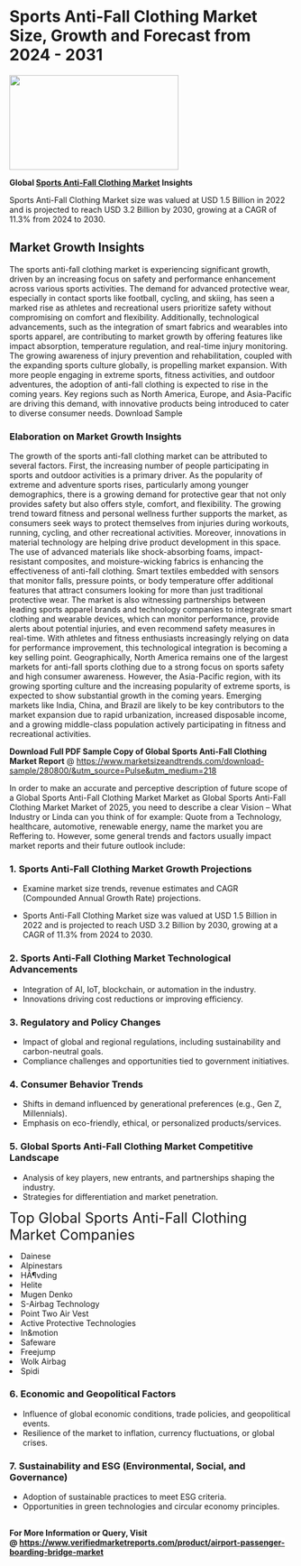 <H1>Sports Anti-Fall Clothing Market Size, Growth and Forecast from 2024 - 2031</H1><img class="aligncenter size-medium wp-image-584254" src="https://thirdeyenews.in/wp-content/uploads/2024/09/Global-Market-Research-300x168.jpeg" alt="" width="300" height="168" /><p><strong>Global&nbsp;<a href="https://www.marketsizeandtrends.com/download-sample/280800/&amp;utm_source=Pulse&amp;utm_medium=218">Sports Anti-Fall Clothing Market</a> Insights</strong></p><p>Sports Anti-Fall Clothing Market size was valued at USD 1.5 Billion in 2022 and is projected to reach USD 3.2 Billion by 2030, growing at a CAGR of 11.3% from 2024 to 2030.</p><p><h2>Market Growth Insights</h2> The sports anti-fall clothing market is experiencing significant growth, driven by an increasing focus on safety and performance enhancement across various sports activities. The demand for advanced protective wear, especially in contact sports like football, cycling, and skiing, has seen a marked rise as athletes and recreational users prioritize safety without compromising on comfort and flexibility. Additionally, technological advancements, such as the integration of smart fabrics and wearables into sports apparel, are contributing to market growth by offering features like impact absorption, temperature regulation, and real-time injury monitoring. The growing awareness of injury prevention and rehabilitation, coupled with the expanding sports culture globally, is propelling market expansion. With more people engaging in extreme sports, fitness activities, and outdoor adventures, the adoption of anti-fall clothing is expected to rise in the coming years. Key regions such as North America, Europe, and Asia-Pacific are driving this demand, with innovative products being introduced to cater to diverse consumer needs. Download Sample <h3>Elaboration on Market Growth Insights</h3> The growth of the sports anti-fall clothing market can be attributed to several factors. First, the increasing number of people participating in sports and outdoor activities is a primary driver. As the popularity of extreme and adventure sports rises, particularly among younger demographics, there is a growing demand for protective gear that not only provides safety but also offers style, comfort, and flexibility. The growing trend toward fitness and personal wellness further supports the market, as consumers seek ways to protect themselves from injuries during workouts, running, cycling, and other recreational activities. Moreover, innovations in material technology are helping drive product development in this space. The use of advanced materials like shock-absorbing foams, impact-resistant composites, and moisture-wicking fabrics is enhancing the effectiveness of anti-fall clothing. Smart textiles embedded with sensors that monitor falls, pressure points, or body temperature offer additional features that attract consumers looking for more than just traditional protective wear. The market is also witnessing partnerships between leading sports apparel brands and technology companies to integrate smart clothing and wearable devices, which can monitor performance, provide alerts about potential injuries, and even recommend safety measures in real-time. With athletes and fitness enthusiasts increasingly relying on data for performance improvement, this technological integration is becoming a key selling point. Geographically, North America remains one of the largest markets for anti-fall sports clothing due to a strong focus on sports safety and high consumer awareness. However, the Asia-Pacific region, with its growing sporting culture and the increasing popularity of extreme sports, is expected to show substantial growth in the coming years. Emerging markets like India, China, and Brazil are likely to be key contributors to the market expansion due to rapid urbanization, increased disposable income, and a growing middle-class population actively participating in fitness and recreational activities. </p><p><span class=""><strong>Download Full PDF Sample Copy of Global Sports Anti-Fall Clothing Market Report</strong> @ <a href="https://www.marketsizeandtrends.com/download-sample/280800/&amp;utm_source=Pulse&amp;utm_medium=218" target="_blank">https://www.marketsizeandtrends.com/download-sample/280800/&amp;utm_source=Pulse&amp;utm_medium=218</a></span></p><p>In order to make an accurate and perceptive description of future scope of a Global&nbsp;Sports Anti-Fall Clothing Market Market as Global&nbsp;Sports Anti-Fall Clothing Market Market of 2025, you need to describe a clear Vision &ndash; What Industry or Linda can you think of for example: Quote from a Technology, healthcare, automotive, renewable energy, name the market you are Reffering to. However, some general trends and factors usually impact market reports and their future outlook include:</p><h3>1.&nbsp;<strong>Sports Anti-Fall Clothing Market Growth Projections</strong></h3><ul><li>Examine market size trends, revenue estimates and CAGR (Compounded Annual Growth Rate) projections.</li><li><p>Sports Anti-Fall Clothing Market size was valued at USD 1.5 Billion in 2022 and is projected to reach USD 3.2 Billion by 2030, growing at a CAGR of 11.3% from 2024 to 2030.</p></li></ul><h3>2.&nbsp;<strong>Sports Anti-Fall Clothing Market Technological Advancements</strong></h3><ul><li>Integration of AI, IoT, blockchain, or automation in the industry.</li><li>Innovations driving cost reductions or improving efficiency.</li></ul><h3>3.&nbsp;<strong>Regulatory and Policy Changes</strong></h3><ul><li>Impact of global and regional regulations, including sustainability and carbon-neutral goals.</li><li>Compliance challenges and opportunities tied to government initiatives.</li></ul><h3>4.&nbsp;<strong>Consumer Behavior Trends</strong></h3><ul><li>Shifts in demand influenced by generational preferences (e.g., Gen Z, Millennials).</li><li>Emphasis on eco-friendly, ethical, or personalized products/services.</li></ul><h3>5.&nbsp;<strong>Global Sports Anti-Fall Clothing Market Competitive Landscape</strong></h3><ul><li>Analysis of key players, new entrants, and partnerships shaping the industry.</li><li>Strategies for differentiation and market penetration.</li></ul><p data-pm-slice="1 1 []"><span style="color: inherit; font-family: inherit; font-size: 25px;">Top Global Sports Anti-Fall Clothing Market Companies</span></p><div class="" data-test-id=""><p><li>Dainese</li><li> Alpinestars</li><li> HÃ¶vding</li><li> Helite</li><li> Mugen Denko</li><li> S-Airbag Technology</li><li> Point Two Air Vest</li><li> Active Protective Technologies</li><li> In&motion</li><li> Safeware</li><li> Freejump</li><li> Wolk Airbag</li><li> Spidi</li></p></div><h3>6.&nbsp;<strong>Economic and Geopolitical Factors</strong></h3><ul><li>Influence of global economic conditions, trade policies, and geopolitical events.</li><li>Resilience of the market to inflation, currency fluctuations, or global crises.</li></ul><h3>7.&nbsp;<strong>Sustainability and ESG (Environmental, Social, and Governance)</strong></h3><ul><li>Adoption of sustainable practices to meet ESG criteria.</li><li>Opportunities in green technologies and circular economy principles.</li></ul><h2><strong style="font-size: 14px;">For More Information or Query, Visit @&nbsp;</strong><a style="background-color: #ffffff; font-size: 14px;" href="https://www.marketsizeandtrends.com/report/sports-anti-fall-clothing-market/" target="_blank">https://www.verifiedmarketreports.com/product/airport-passenger-boarding-bridge-market</a></h2>
